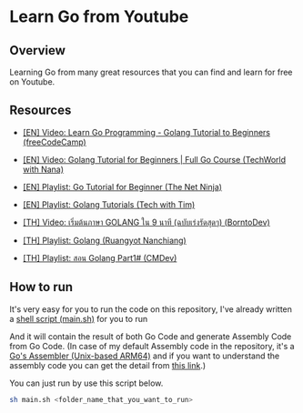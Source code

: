 # Learn Go from Youtube

## Overview

Learning Go from many great resources that you can find and learn for free on Youtube.

## Resources

- [[EN] Video: Learn Go Programming - Golang Tutorial to Beginners (freeCodeCamp)](https://www.youtube.com/watch?v=YS4e4q9oBaU)

- [[EN] Video: Golang Tutorial for Beginners | Full Go Course (TechWorld with Nana)](https://www.youtube.com/watch?v=yyUHQIec83I)

- [[EN] Playlist: Go Tutorial for Beginner (The Net Ninja)](https://www.youtube.com/playlist?list=PL4cUxeGkcC9gC88BEo9czgyS72A3doDeM)

- [[EN] Playlist: Golang Tutorials (Tech with Tim)](https://www.youtube.com/playlist?list=PLzMcBGfZo4-mtY_SE3HuzQJzuj4VlUG0q)

- [[TH] Video: เริ่มต้นภาษา GOLANG ใน 9 นาที (ฉบับเร่งรัดสุดๆ) (BorntoDev)](https://www.youtube.com/watch?v=2CzmtwDKm5Q)

- [[TH] Playlist: Golang (Ruangyot Nanchiang)](https://www.youtube.com/playlist?list=PLUg0hJGmtzyq2dm5k3LgoOJ7yrQh_eWVt)

- [[TH] Playlist: สอน Golang Part1# (CMDev)](https://www.youtube.com/playlist?list=PLjPfp4Ph3gBrJ6jHPow7pZlOgMmfyQ7zK)

## How to run

It's very easy for you to run the code on this repository, I've already written a [shell script (main.sh)](https://github.com/LebrancWorkshop/Learn-Go-from-Youtube/blob/main/main.sh) for you to run  

And it will contain the result of both Go Code and generate Assembly Code from Go Code. (In case of my default Assembly code in the repository, it's a [Go's Assembler (Unix-based ARM64)](https://github.com/LebrancWorkshop/Learn-Go-from-Youtube/search?l=Motorola+68K+Assembly) and if you want to understand the assembly code you can get the detail from [this link](https://go.dev/doc/asm).)

You can just run by use this script below.

```bash
sh main.sh <folder_name_that_you_want_to_run>
```
